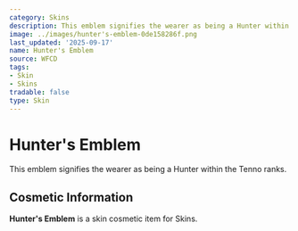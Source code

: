```yaml
---
category: Skins
description: This emblem signifies the wearer as being a Hunter within the Tenno ranks.
image: ../images/hunter's-emblem-0de158286f.png
last_updated: '2025-09-17'
name: Hunter's Emblem
source: WFCD
tags:
- Skin
- Skins
tradable: false
type: Skin
---
```


# Hunter's Emblem

This emblem signifies the wearer as being a Hunter within the Tenno ranks.

## Cosmetic Information

**Hunter's Emblem** is a skin cosmetic item for Skins.

